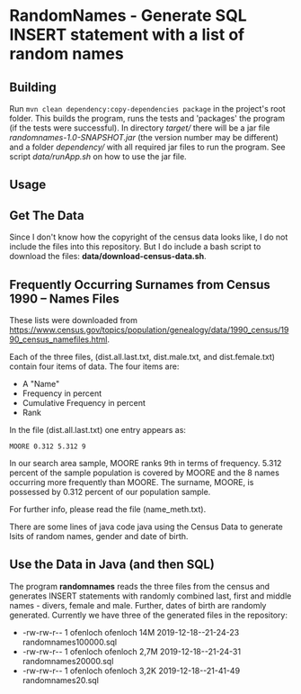 # RandomNames - Generate SQL INSERT statement with a list of random names

## Building

Run `mvn clean dependency:copy-dependencies package` in the project's root folder. This builds the 
program, runs the tests and 'packages' the program (if the tests were successful). In directory *target/* 
there will be a jar file *randomnames-1.0-SNAPSHOT.jar* (the version number may be different) and a folder 
*dependency/* with all required jar files to run the program. See script *data/runApp.sh* on how to use the jar file.

## Usage



## Get The Data

Since I don't know how the copyright of the census data looks like, I do not include the files into this 
repository. But I do include a bash script to download the files: **data/download-census-data.sh**.

## Frequently Occurring Surnames from Census 1990 – Names Files

These lists were downloaded from <https://www.census.gov/topics/population/genealogy/data/1990_census/1990_census_namefiles.html>.

Each of the three files, (dist.all.last.txt, dist.male.txt, and dist.female.txt) contain four items of data. The four items are:

* A "Name"
* Frequency in percent
* Cumulative Frequency in percent
* Rank

In the file (dist.all.last.txt) one entry appears as:

    MOORE 0.312 5.312 9

In our search area sample, MOORE ranks 9th in terms of frequency. 5.312 percent of the sample population is covered by MOORE and the 8 names occurring more frequently than MOORE. The surname, MOORE, is possessed by 0.312 percent of our population sample.

For further info, please read the file (name_meth.txt).

There are some lines of java code java using the Census Data to generate lsits of random names, gender and date of birth.

## Use the Data in Java (and then SQL)

The program **randomnames** reads the three files from the census and generates INSERT statements with randomly 
combined last, first and middle names - divers, female and male. Further, dates of birth are randomly 
generated. Currently we have three of the generated files in the repository:

* -rw-rw-r-- 1 ofenloch ofenloch  14M 2019-12-18--21-24-23 randomnames100000.sql
* -rw-rw-r-- 1 ofenloch ofenloch 2,7M 2019-12-18--21-24-31 randomnames20000.sql
* -rw-rw-r-- 1 ofenloch ofenloch 3,2K 2019-12-18--21-41-49 randomnames20.sql
